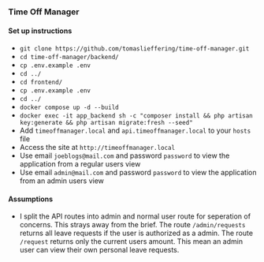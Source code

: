 ### Time Off Manager

#### Set up instructions

- `git clone https://github.com/tomaslieffering/time-off-manager.git`
- `cd time-off-manager/backend/`
- `cp .env.example .env`
- `cd ../`
- `cd frontend/`
- `cp .env.example .env`
- `cd ../`
- `docker compose up -d --build`
- `docker exec -it app_backend sh -c "composer install && php artisan key:generate && php artisan migrate:fresh --seed"`
- Add `timeoffmanager.local` and `api.timeoffmanager.local` to your `hosts` file
- Access the site at `http://timeoffmanager.local`
- Use email `joeblogs@mail.com` and password `password` to view the application from a regular users view
- Use email `admin@mail.com` and password `password` to view the application from an admin users view

#### Assumptions

- I split the API routes into admin and normal user route for seperation of concerns. This strays away from the brief. The route `/admin/requests` returns all leave requests if the user is authorized as a admin. The route `/request` returns only the current users amount. This mean an admin user can view their own personal leave requests.
